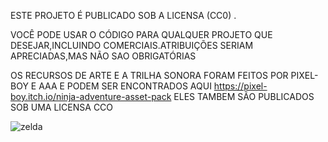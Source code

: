 ESTE PROJETO É PUBLICADO SOB A LICENSA (CC0) . 

VOCÊ PODE USAR O CÓDIGO PARA QUALQUER PROJETO QUE DESEJAR,INCLUINDO COMERCIAIS.ATRIBUIÇÕES SERIAM APRECIADAS,MAS NÃO SAO OBRIGATÓRIAS

 
OS RECURSOS DE ARTE E A TRILHA SONORA FORAM FEITOS POR PIXEL-BOY E AAA E PODEM SER ENCONTRADOS AQUI https://pixel-boy.itch.io/ninja-adventure-asset-pack ELES TAMBEM SÃO PUBLICADOS SOB UMA LICENSA CCO

![zelda](https://user-images.githubusercontent.com/93101117/171063634-dcddaad1-9db7-42cb-ac7a-4ee17604abe7.png)
